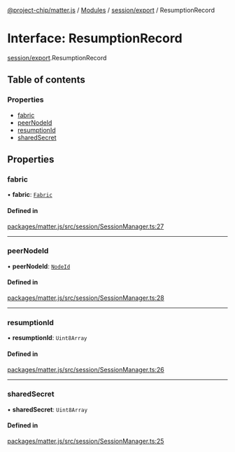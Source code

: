 [@project-chip/matter.js](../README.md) / [Modules](../modules.md) / [session/export](../modules/session_export.md) / ResumptionRecord

# Interface: ResumptionRecord

[session/export](../modules/session_export.md).ResumptionRecord

## Table of contents

### Properties

- [fabric](session_export.ResumptionRecord.md#fabric)
- [peerNodeId](session_export.ResumptionRecord.md#peernodeid)
- [resumptionId](session_export.ResumptionRecord.md#resumptionid)
- [sharedSecret](session_export.ResumptionRecord.md#sharedsecret)

## Properties

### fabric

• **fabric**: [`Fabric`](../classes/fabric_export.Fabric.md)

#### Defined in

[packages/matter.js/src/session/SessionManager.ts:27](https://github.com/project-chip/matter.js/blob/16d5b0d/packages/matter.js/src/session/SessionManager.ts#L27)

___

### peerNodeId

• **peerNodeId**: [`NodeId`](../modules/datatype_export.md#nodeid)

#### Defined in

[packages/matter.js/src/session/SessionManager.ts:28](https://github.com/project-chip/matter.js/blob/16d5b0d/packages/matter.js/src/session/SessionManager.ts#L28)

___

### resumptionId

• **resumptionId**: `Uint8Array`

#### Defined in

[packages/matter.js/src/session/SessionManager.ts:26](https://github.com/project-chip/matter.js/blob/16d5b0d/packages/matter.js/src/session/SessionManager.ts#L26)

___

### sharedSecret

• **sharedSecret**: `Uint8Array`

#### Defined in

[packages/matter.js/src/session/SessionManager.ts:25](https://github.com/project-chip/matter.js/blob/16d5b0d/packages/matter.js/src/session/SessionManager.ts#L25)
